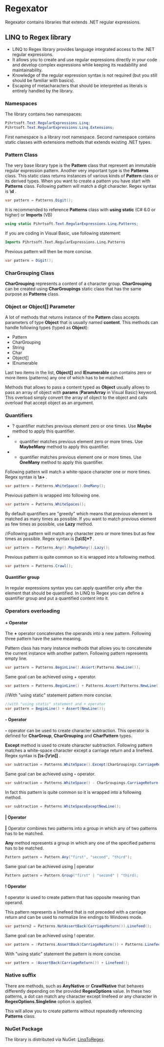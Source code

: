 # Regexator
Regexator contains libraries that extends .NET regular expressions.

## LINQ to Regex library
* LINQ to Regex library provides language integrated access to the .NET regular expressions.
* It allows you to create and use regular expressions directly in your code and develop complex expressions while keeping its readability and maintainability.
* Knowledge of the regular expression syntax is not required (but you still should be familiar with basics).
* Escaping of metacharacters that should be interpreted as literals is entirely handled by the library.

### Namespaces
The library contains two namespaces:
```c#
Pihrtsoft.Text.RegularExpressions.Linq;
Pihrtsoft.Text.RegularExpressions.Linq.Extensions;
```
First namespace is a library root namespace. Second namespace contains static classes with extensions methods that extends existing .NET types.

### Pattern Class
The very base library type is the **Pattern** class that represent an immutable regular expression pattern.
Another very important type is the **Patterns** class. This static class returns instances of various kinds of **Pattern** class or its derived types.
When you want to create a pattern you have start with **Patterns** class.
Following pattern will match a digit character. Regex syntax is **\d** .
```c#
var pattern = Patterns.Digit();
```

It is recommended to reference **Patterns** class with **using static** (C# 6.0 or higher) or **Imports** (VB)

```c#
using static Pihrtsoft.Text.RegularExpressions.Linq.Patterns;
```
If you are coding in Visual Basic, use following statement:
```vb
Imports Pihrtsoft.Text.RegularExpressions.Linq.Patterns
```

Previous pattern will then be more concise.
```c#
var pattern = Digit();
```

### CharGrouping Class

**CharGrouping** represents a content of a character group. **CharGrouping** can be created using **CharGroupings** static class that has the same purpose as **Patterns** class.

### Object or Object[]  Parameter
A lot of methods that returns instance of the **Pattern** class accepts parameters of type **Object** that is usually named **content**. This methods can handle following types (typed as **Object**):
* Pattern
* CharGrouping
* String
* Char
* Object[]
* IEnumerable

Last two items in the list, **Object[]** and **IEnumerable** can contains zero or more items (patterns) any one of which has to be matched.

Methods that allows to pass a content typed as **Object** usually allows to pass an array of object with **params** (**ParamArray** in Visual Basic) keyword. This overload simply convert the array of object to the object and calls overload that accept object as an argument. 

### Quantifiers

* ? quantifier matches previous element zero or one times. Use **Maybe** method to apply this quantifier.
* * quantifier matches previous element zero or more times. Use **MaybeMany** method to apply this quantifier.
* + quantifier matches previous element one or more times. Use **OneMany** method to apply this quantifier.

Following pattern will match a white-space character one or more times. Regex syntax is **\s+** .
```c#
var pattern = Patterns.WhiteSpace().OneMany();
```

Previous pattern is wrapped into following one.
```c#
var pattern = Patterns.WhiteSpaces();
```

By default quantifiers are "greedy" which means that previous element is matched as many times as possible. If you want to match previous element as few times as possible, use **Lazy** method.

//Following pattern will match any character zero or more times but as few times as possible. Regex syntax is **[\s\S]*?** .
```c#
var pattern = Patterns.Any().MaybeMany().Lazy();
```

Previous pattern is quite common so it is wrapped into a following method.
```c#
var pattern = Patterns.Crawl();
```

#### Quantifier group

In regular expressions syntax you can apply quantifier only after the element that should be quantified. In LINQ to Regex you can define a quantifier group and put a quantified content into it.

### Operators overloading
#### + Operator
The **+** operator concatenates the operands into a new pattern. Following three pattern have the same meaning.

Pattern class has many instance methods that allows you to concatenate the current instance with another pattern. Following pattern represents empty line.
```c#
var pattern = Patterns.BeginLine().Assert(Patterns.NewLine());
```

Same goal can be achieved using + operator.
```c#
var pattern = Patterns.BeginLine() + Patterns.Assert(Patterns.NewLine());
```

//With "using static" statement pattern more concise.
```c#
//with "using static" statement and + operator
var pattern = BeginLine() + Assert(NewLine());
```

#### - Operator
**-** operator can be used to create character subtraction. This operator is defined for **CharGroup**, **CharGrouping** and **CharPattern** types.

**Except** method is used to create character subtraction. Following pattern matches a white-space character except a carriage return and a linefeed. Regex syntax is **[\s-[\r\n]]** .
```c#
var subtraction = Patterns.WhiteSpace().Except(CharGroupings.CarriageReturn().Linefeed());
```

Same goal can be achieved using **-** operator.
```c#
var subtraction = Patterns.WhiteSpace() - CharGroupings.CarriageReturn().Linefeed();
```

In fact this pattern is quite common so it is wrapped into a following method.
```c#
var subtraction = Patterns.WhiteSpaceExceptNewLine();
```

#### | Operator
**|** Operator combines two patterns into a group in which any of two patterns has to be matched.

**Any** method represents a group in which any one of the specified patterns has to be matched.
```c#
Pattern pattern = Pattern.Any("first", "second", "third");
```

Same goal can be achieved using | operator
```c#
Pattern pattern = Pattern.Group("first" | "second" | "third);
```

#### ! Operator

**!** operator is used to create pattern that has opposite meaning than operand.

This pattern represents a linefeed that is not preceded with a carriage return and can be used to normalize line endings to Windows mode.
```c#
var pattern2 = Patterns.NotAssertBack(CarriageReturn()).Linefeed();
```

Same goal can be achieved using ! operator.
```c#
var pattern = !Patterns.AssertBack(CarriageReturn()) + Patterns.Linefeed();
```

With "using static" statement the pattern is more concise.
```c#
var pattern = !AssertBack(CarriageReturn()) + Linefeed();
```

### Native suffix

There are methods, such as **AnyNative** or **CrawlNative** that behaves differently depending on the provided **RegexOptions** value.
In these two patterns, a dot can match any character except linefeed or any character in **RegexOptions.Singleline** option is applied.

This will allow you to create patterns without repeatedly referencing **Patterns** class.

### NuGet Package
The library is distributed via NuGet: [LinqToRegex](https://www.nuget.org/packages/LinqToRegex).
